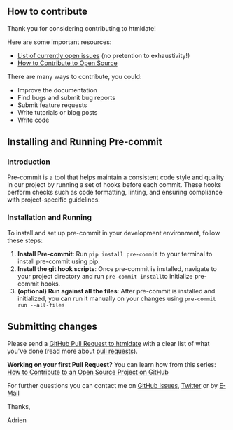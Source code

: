 ## How to contribute

Thank you for considering contributing to htmldate!

Here are some important resources:

- [List of currently open issues](https://github.com/adbar/htmldate/issues) (no pretention to exhaustivity!)
- [How to Contribute to Open Source](https://opensource.guide/how-to-contribute/)

There are many ways to contribute, you could:

- Improve the documentation
- Find bugs and submit bug reports
- Submit feature requests
- Write tutorials or blog posts
- Write code

## Installing and Running Pre-commit

### Introduction

Pre-commit is a tool that helps maintain a consistent code style and quality in our project by running a set of hooks before each commit. These hooks perform checks such as code formatting, linting, and ensuring compliance with project-specific guidelines.

### Installation and Running

To install and set up pre-commit in your development environment, follow these steps:

1. **Install Pre-commit**: Run `pip install pre-commit` to your terminal to install pre-commit using pip.
2. **Install the git hook scripts**: Once pre-commit is installed, navigate to your project directory and run `pre-commit install`to initialize pre-commit hooks.
3. **(optional) Run against all the files**: After pre-commit is installed and initialized, you can run it manually on your changes using `pre-commit run --all-files`

## Submitting changes

Please send a [GitHub Pull Request to htmldate](https://github.com/adbar/htmldate/pull/new/master) with a clear list of what you've done (read more about [pull requests](http://help.github.com/pull-requests/)).

**Working on your first Pull Request?** You can learn how from this series: [How to Contribute to an Open Source Project on GitHub](https://egghead.io/series/how-to-contribute-to-an-open-source-project-on-github)

For further questions you can contact me on [GitHub issues](), [Twitter](https://twitter.com/adbarbaresi) or by [E-Mail](http://adrien.barbaresi.eu/contact.html)

Thanks,

Adrien
